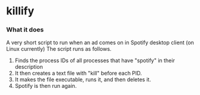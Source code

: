 # killify

### What it does
A very short script to run when an ad comes on in Spotify desktop client (on Linux currently)
The script runs as follows.
1. Finds the process IDs of all processes that have "spotify" in their description
2. It then creates a text file with "kill" before each PID.
3. It makes the file executable, runs it, and then deletes it.
4. Spotify is then run again.

